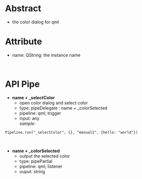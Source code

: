 # Abstract
* the color dialog for qml  

# Attribute
* name: QString: the instance name  
</br>

# API Pipe
* **name + _selectColor**  
    - open color dialog and select color  
    - type: pipeDelegate : name + _colorSelected  
    - pipeline: qml; trigger  
    - input: any  
_sample_:  
```
Pipeline.run("_selectColor", {}, "manual2", {hello: "world"})
```  
</br>

* **name + _colorSelected**  
    - output the selected color  
    - type: pipePartial  
    - pipeline: qml; listener  
    - ouput: string  
</br>